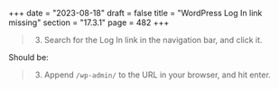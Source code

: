 +++
date = "2023-08-18"
draft = false
title = "WordPress Log In link missing"
section = "17.3.1"
page = 482
+++

> 3. Search for the Log In link in the navigation bar, and click it.

Should be:

> 3. Append `/wp-admin/` to the URL in your browser, and hit enter.
